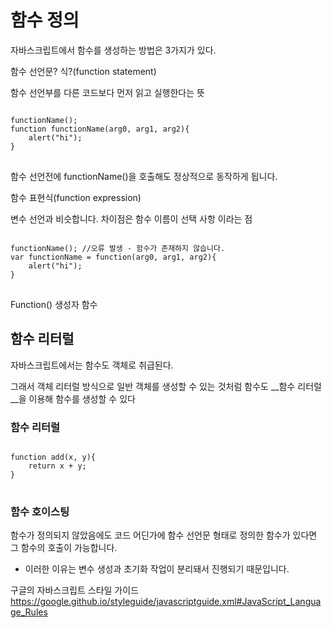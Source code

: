 
# 함수 정의

자바스크립트에서 함수를 생성하는 방법은 3가지가 있다.

함수 선언문? 식?(function statement)

함수 선언부를 다른 코드보다 먼저 읽고 실행한다는 뜻

<pre>
<code>
functionName(); 
function functionName(arg0, arg1, arg2){
	alert("hi"); 
}
</code>
</pre>

함수 선언전에 functionName()을 호출해도 정상적으로 동작하게 됩니다.


함수 표현식(function expression)

변수 선언과 비슷합니다. 차이점은 함수 이름이 선택 사항 이라는 점
<pre>
<code>
functionName(); //오류 발생 - 함수가 존재하지 않습니다. 
var functionName = function(arg0, arg1, arg2){
	alert("hi"); 
}
</code>
</pre>

Function() 생성자 함수


## 함수 리터럴

자바스크립트에서는 함수도 객체로 취급된다. 

그래서 객체 리터럴 방식으로 일반 객체를 생성할 수 있는 것처럼 함수도 __함수 리터럴__을 이용해 함수를 생성할 수 있다


### 함수 리터럴
<pre>
<code>
function add(x, y){
	return x + y;
}
</code>
</pre>


### 함수 호이스팅

함수가 정의되지 않았음에도 코드 어딘가에 함수 선언문 형태로 정의한 함수가 있다면 그 함수의 호출이 가능합니다.

- 이러한 이유는 변수 생성과 초기화 작업이 분리돼서 진행되기 때문입니다.


구글의 자바스크립트 스타일 가이드 https://google.github.io/styleguide/javascriptguide.xml#JavaScript_Language_Rules



